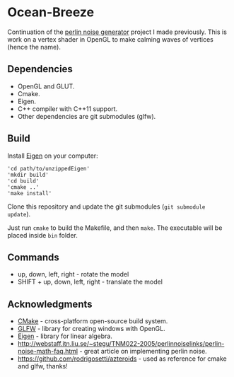 Ocean-Breeze
=======================
Continuation of the [perlin noise generator](https://github.com/DarrenTsung/terrainator) project I made previously.
This is work on a vertex shader in OpenGL to make calming waves of vertices (hence the name).

## Dependencies

 * OpenGL and GLUT.
 * Cmake.
 * Eigen.
 * C++ compiler with C++11 support.
 * Other dependencies are git submodules (glfw).

## Build
Install [Eigen](http://eigen.tuxfamily.org/) on your computer:
```
'cd path/to/unzippedEigen'
'mkdir build'
'cd build'
'cmake ..'
'make install'
```

Clone this repository and update the git submodules (`git submodule update`).

Just run `cmake` to build the Makefile, and then `make`. The executable will be
placed inside `bin` folder.

## Commands
 * up, down, left, right - rotate the model
 * SHIFT + up, down, left, right - translate the model

## Acknowledgments
 * [CMake](http://cmake.org) - cross-platform open-source build system.
 * [GLFW](http://www.glfw.org) - library for creating windows with OpenGL.
 * [Eigen](http://eigen.tuxfamily.org/) - library for linear algebra. 
 * http://webstaff.itn.liu.se/~stegu/TNM022-2005/perlinnoiselinks/perlin-noise-math-faq.html - great article on implementing perlin noise.
 * https://github.com/rodrigosetti/azteroids - used as reference for cmake and
   glfw, thanks!

